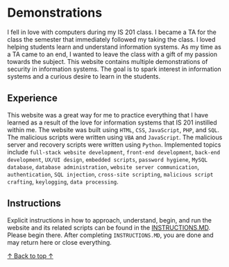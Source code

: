 # Demonstrations
I fell in love with computers during my IS 201 class. I became a TA for the class the semester that immediately followed my taking the class. I loved helping students learn and understand information systems. As my time as a TA came to an end, I wanted to leave the class with a gift of my passion towards the subject. This website contains multiple demonstrations of security in information systems. The goal is to spark interest in information systems and a curious desire to learn in the students.

## Experience
This website was a great way for me to practice everything that I have learned as a result of the love for information systems that IS 201 instilled within me. The website was built using `HTML`, `CSS`, `JavaScript`, `PHP`, and `SQL`. The malicious scripts were written using `VBA` and `JavaScript`. The malicious server and recovery scripts were written using `Python`. Implemented topics include `full-stack website development`, `front-end development`, `back-end development`, `UX/UI design`, `embedded scripts`, `password hygiene`, `MySQL database`, `database administration`, `website server communication`, `authentication`, `SQL injection`, `cross-site scripting`, `malicious script crafting`, `keylogging`, `data processing`.

## Instructions
Explicit instructions in how to approach, understand, begin, and run the website and its related scripts can be found in the [INSTRUCTIONS.MD](/assets/INSTRUCTIONS.MD). Please begin there. After completing `INSTRUCTIONS.MD`, you are done and may return here or close everything.

[&uarr; Back to top &uarr;](README.MD#demonstrations)